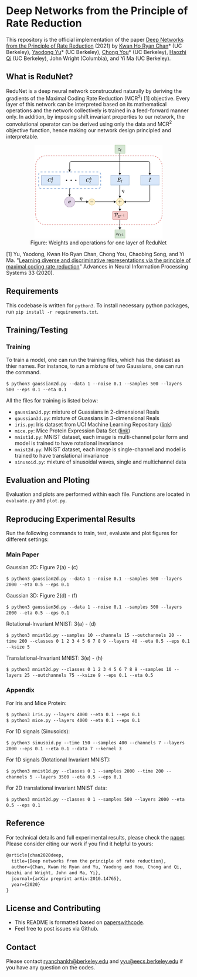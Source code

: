 # Deep Networks from the Principle of Rate Reduction
This repository is the official implementation of the paper [Deep Networks from the Principle of Rate Reduction](https://arxiv.org/abs/2010.14765) (2021) by [Kwan Ho Ryan Chan](ryanchankh.github.io)* (UC Berkeley), [Yaodong Yu](https://yaodongyu.github.io/)* (UC Berkeley), [Chong You](https://sites.google.com/view/cyou)* (UC Berkeley), [Haozhi Qi](https://haozhi.io/) (UC Berkeley), John Wright (Columbia), and Yi Ma (UC Berkeley). 

## What is ReduNet?
ReduNet is a deep neural network construcuted naturally by deriving the gradients of the Maximal Coding Rate Reduction (MCR<sup>2</sup>) [1] objective. Every layer of this network can be interpreted based on its mathematical operations and the network collectively is trained in a feed-forward manner only. In addition, by imposing shift invariant properties to our network, the convolutional operator can be derived using only the data and MCR<sup>2</sup> objective function, hence making our network design principled and interpretable. 

<p align="center">
    <img src="images/arch-redunet.jpg" width="350"\><br>
	Figure: Weights and operations for one layer of ReduNet
</p>
<p align="center">

[1] Yu, Yaodong, Kwan Ho Ryan Chan, Chong You, Chaobing Song, and Yi Ma. "[Learning diverse and discriminative representations via the principle of maximal coding rate reduction](https://proceedings.neurips.cc/paper/2020/file/6ad4174eba19ecb5fed17411a34ff5e6-Paper.pdf)" Advances in Neural Information Processing Systems 33 (2020). 

## Requirements
This codebase is written for `python3`. To install necessary python packages, run `pip install -r requirements.txt`.

## Training/Testing
### Training 
To train a model, one can run the training files, which has the dataset as thier names. For instance, to run a mixture of two Gaussians, one can run the command. 

```
$ python3 gaussian2d.py --data 1 --noise 0.1 --samples 500 --layers 500 --eps 0.1 --eta 0.1
```
All the files for training is listed below: 

- `gaussian2d.py`: mixture of Guassians in 2-dimensional Reals
- `gaussian3d.py`: mixture of Guassians in 3-dimensional Reals
- `iris.py`: Iris dataset from UCI Machine Learning Repository ([link](http://archive.ics.uci.edu/ml/datasets/Iris/))
- `mice.py`: Mice Protein Expression Data Set ([link](https://archive.ics.uci.edu/ml/datasets/Mice+Protein+Expression))
- `mnist1d.py`: MNIST dataset, each image is multi-channel polar form and model is trained to have rotational invariance
- `mnist2d.py`: MNIST dataset, each image is single-channel and model is trained to have translational invariance
- `sinusoid.py`: mixture of sinusoidal waves, single and multichannel data

## Evaluation and Ploting
Evaluation and plots are performed within each file. Functions are located in `evaluate.py` and `plot.py`.

## Reproducing Experimental Results
Run the following commands to train, test, evaluate and plot figures for different settings:

### Main Paper
Gaussian 2D: Figure 2(a) - (c)

```
$ python3 gaussian2d.py --data 1 --noise 0.1 --samples 500 --layers 2000 --eta 0.5 --eps 0.1
```

Gaussian 3D: Figure 2(d) - (f)

```
$ python3 gaussian3d.py --data 1 --noise 0.1 --samples 500 --layers 2000 --eta 0.5 --eps 0.1
```

Rotational-Invariant MNIST: 3(a) - (d)

```
$ python3 mnist1d.py --samples 10 --channels 15 --outchannels 20 --time 200 --classes 0 1 2 3 4 5 6 7 8 9 --layers 40 --eta 0.5 --eps 0.1  --ksize 5
```

Translational-Invariant MNIST: 3(e) - (h)

```
$ python3 mnist2d.py --classes 0 1 2 3 4 5 6 7 8 9 --samples 10 --layers 25 --outchannels 75 --ksize 9 --eps 0.1 --eta 0.5
```
### Appendix
For Iris and Mice Protein:

```
$ python3 iris.py --layers 4000 --eta 0.1 --eps 0.1
$ python3 mice.py --layers 4000 --eta 0.1 --eps 0.1
```
For 1D signals (Sinusoids):

```
$ python3 sinusoid.py --time 150 --samples 400 --channels 7 --layers 2000 --eps 0.1 --eta 0.1 --data 7 --kernel 3
```

For 1D signals (Rotational Invariant MNIST):

```
$ python3 mnist1d.py --classes 0 1 --samples 2000 --time 200 --channels 5 --layers 3500 --eta 0.5 --eps 0.1
```

For 2D translational invariant MNIST data:

```
$ python3 mnist2d.py --classes 0 1 --samples 500 --layers 2000 --eta 0.5 --eps 0.1
```

## Reference
For technical details and full experimental results, please check the [paper](https://arxiv.org/abs/2010.14765). Please consider citing our work if you find it helpful to yours:

```
@article{chan2020deep,
  title={Deep networks from the principle of rate reduction},
  author={Chan, Kwan Ho Ryan and Yu, Yaodong and You, Chong and Qi, Haozhi and Wright, John and Ma, Yi},
  journal={arXiv preprint arXiv:2010.14765},
  year={2020}
}
```

## License and Contributing
- This README is formatted based on [paperswithcode](https://github.com/paperswithcode/releasing-research-code).
- Feel free to post issues via Github. 

## Contact
Please contact [ryanchankh@berkeley.edu](ryanchankh@berkeley.edu) and [yyu@eecs.berkeley.edu](yyu@eecs.berkeley.edu) if you have any question on the codes.